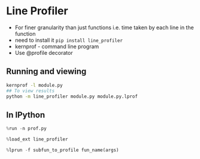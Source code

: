 # Line Profiler

- For finer granularity than just functions i.e. time taken by each line in the
    function
- need to install it  `pip install line_profiler`
- kernprof - command line program
- Use @profile decorator


## Running and viewing
```zsh
kernprof -l module.py
## To view results
python -m line_profiler module.py module.py.lprof
```

## In IPython

```python
%run -n prof.py
```

```python
%load_ext line_profiler
```

```python
%lprun -f subfun_to_profile fun_name(args)
```

